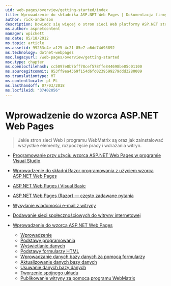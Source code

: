 ```yaml
---
uid: web-pages/overview/getting-started/index
title: Wprowadzenie do składnika ASP.NET Web Pages | Dokumentacja firmy Microsoft
author: rick-anderson
description: Dowiedz się więcej o stron sieci Web platformy ASP.NET strony sieci Web ASP.NET i Nowa składnia Razor oferują szybki, przystępny i nieskomplikowany sposób łączenia kodu serwera z HTML t...
ms.author: aspnetcontent
manager: wpickett
ms.date: 05/18/2012
ms.topic: article
ms.assetid: 99253c4e-a125-4c21-85e7-a6dd74d93892
ms.technology: dotnet-webpages
msc.legacyurl: /web-pages/overview/getting-started
msc.type: chapter
ms.openlocfilehash: cc5097e8b7bff78cef578ffe844698be05c01100
ms.sourcegitcommit: 953ff9ea4369f154d6fd0239599279ddd3280009
ms.translationtype: MT
ms.contentlocale: pl-PL
ms.lasthandoff: 07/03/2018
ms.locfileid: "37402056"
---
```

<a name="getting-started-with-aspnet-web-pages"></a>Wprowadzenie do wzorca ASP.NET Web Pages
====================
> Jakie stron sieci Web i programu WebMatrix są oraz jak zainstalować wszystkie elementy, rozpoczęcie pracy i wdrażania witryn.


- [Programowanie przy użyciu wzorca ASP.NET Web Pages w programie Visual Studio](program-asp-net-web-pages-in-visual-studio.md)
- [Wprowadzenie do składni Razor programowania z użyciem wzorca ASP.NET Web Pages](introducing-razor-syntax-c.md)
- [ASP.NET Web Pages i Visual Basic](introducing-razor-syntax-vb.md)
- [ASP.NET Web Pages (Razor) — często zadawane pytania](aspnet-web-pages-razor-faq.md)
- [Wysyłanie wiadomości e-mail z witryny](11-adding-email-to-your-web-site.md)
- [Dodawanie sieci społecznościowych do witryny internetowej](13-adding-social-networking-to-your-web-site.md)
- [Wprowadzenie do wzorca ASP.NET Web Pages](introducing-aspnet-web-pages-2/index.md)

    - [Wprowadzenie](introducing-aspnet-web-pages-2/getting-started.md)
    - [Podstawy programowania](introducing-aspnet-web-pages-2/intro-to-web-pages-programming.md)
    - [Wyświetlanie danych](introducing-aspnet-web-pages-2/displaying-data.md)
    - [Podstawy formularzy HTML](introducing-aspnet-web-pages-2/form-basics.md)
    - [Wprowadzanie danych bazy danych za pomocą formularzy](introducing-aspnet-web-pages-2/entering-data.md)
    - [Aktualizowanie danych bazy danych](introducing-aspnet-web-pages-2/updating-data.md)
    - [Usuwanie danych bazy danych](introducing-aspnet-web-pages-2/deleting-data.md)
    - [Tworzenie spójnego układu](introducing-aspnet-web-pages-2/layouts.md)
    - [Publikowanie witryny za pomocą programu WebMatrix](introducing-aspnet-web-pages-2/publishing.md)
